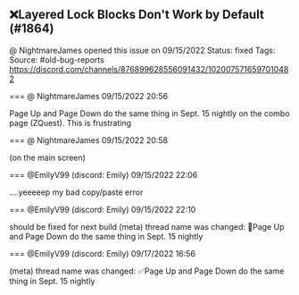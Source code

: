 ## ❌Layered Lock Blocks Don't Work by Default (#1864)
@ NightmareJames opened this issue on 09/15/2022
Status: fixed
Tags: 
Source: #old-bug-reports https://discord.com/channels/876899628556091432/1020075716597010482


=== @ NightmareJames 09/15/2022 20:56

Page Up and Page Down do the same thing in Sept. 15 nightly on the combo page (ZQuest).  This is frustrating

=== @ NightmareJames 09/15/2022 20:58

(on the main screen)

=== @EmilyV99 (discord: Emily) 09/15/2022 22:06

....yeeeeep
my bad
copy/paste error

=== @EmilyV99 (discord: Emily) 09/15/2022 22:10

should be fixed for next build
(meta) thread name was changed: 💊Page Up and Page Down do the same thing in Sept. 15 nightly

=== @EmilyV99 (discord: Emily) 09/17/2022 16:56

(meta) thread name was changed: ✅Page Up and Page Down do the same thing in Sept. 15 nightly
